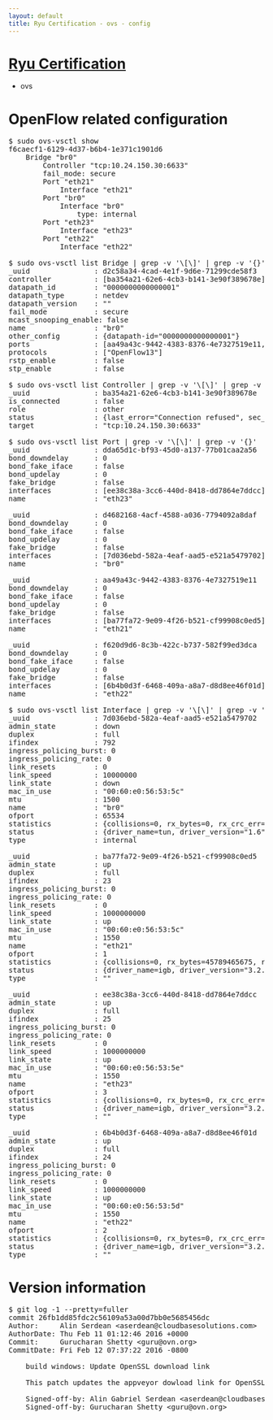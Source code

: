 ```yaml
---
layout: default
title: Ryu Certification - ovs - config
---
```

# [Ryu Certification](http://osrg.github.io/ryu/certification.html)
* ovs 

# OpenFlow related configuration
<pre>
$ sudo ovs-vsctl show
f6caecf1-6129-4d37-b6b4-1e371c1901d6
    Bridge "br0"
        Controller "tcp:10.24.150.30:6633"
        fail_mode: secure
        Port "eth21"
            Interface "eth21"
        Port "br0"
            Interface "br0"
                type: internal
        Port "eth23"
            Interface "eth23"
        Port "eth22"
            Interface "eth22"

$ sudo ovs-vsctl list Bridge | grep -v '\[\]' | grep -v '{}'
_uuid               : d2c58a34-4cad-4e1f-9d6e-71299cde58f3
controller          : [ba354a21-62e6-4cb3-b141-3e90f389678e]
datapath_id         : "0000000000000001"
datapath_type       : netdev
datapath_version    : "<built-in>"
fail_mode           : secure
mcast_snooping_enable: false
name                : "br0"
other_config        : {datapath-id="0000000000000001"}
ports               : [aa49a43c-9442-4383-8376-4e7327519e11, d4682168-4acf-4588-a036-7794092a8daf, dda65d1c-bf93-45d0-a137-77b01caa2a56, f620d9d6-8c3b-422c-b737-582f99ed3dca]
protocols           : ["OpenFlow13"]
rstp_enable         : false
stp_enable          : false

$ sudo ovs-vsctl list Controller | grep -v '\[\]' | grep -v '{}'
_uuid               : ba354a21-62e6-4cb3-b141-3e90f389678e
is_connected        : false
role                : other
status              : {last_error="Connection refused", sec_since_connect="667", sec_since_disconnect="5", state=BACKOFF}
target              : "tcp:10.24.150.30:6633"

$ sudo ovs-vsctl list Port | grep -v '\[\]' | grep -v '{}'
_uuid               : dda65d1c-bf93-45d0-a137-77b01caa2a56
bond_downdelay      : 0
bond_fake_iface     : false
bond_updelay        : 0
fake_bridge         : false
interfaces          : [ee38c38a-3cc6-440d-8418-dd7864e7ddcc]
name                : "eth23"

_uuid               : d4682168-4acf-4588-a036-7794092a8daf
bond_downdelay      : 0
bond_fake_iface     : false
bond_updelay        : 0
fake_bridge         : false
interfaces          : [7d036ebd-582a-4eaf-aad5-e521a5479702]
name                : "br0"

_uuid               : aa49a43c-9442-4383-8376-4e7327519e11
bond_downdelay      : 0
bond_fake_iface     : false
bond_updelay        : 0
fake_bridge         : false
interfaces          : [ba77fa72-9e09-4f26-b521-cf99908c0ed5]
name                : "eth21"

_uuid               : f620d9d6-8c3b-422c-b737-582f99ed3dca
bond_downdelay      : 0
bond_fake_iface     : false
bond_updelay        : 0
fake_bridge         : false
interfaces          : [6b4b0d3f-6468-409a-a8a7-d8d8ee46f01d]
name                : "eth22"

$ sudo ovs-vsctl list Interface | grep -v '\[\]' | grep -v '{}'
_uuid               : 7d036ebd-582a-4eaf-aad5-e521a5479702
admin_state         : down
duplex              : full
ifindex             : 792
ingress_policing_burst: 0
ingress_policing_rate: 0
link_resets         : 0
link_speed          : 10000000
link_state          : down
mac_in_use          : "00:60:e0:56:53:5c"
mtu                 : 1500
name                : "br0"
ofport              : 65534
statistics          : {collisions=0, rx_bytes=0, rx_crc_err=0, rx_dropped=0, rx_errors=0, rx_frame_err=0, rx_over_err=0, rx_packets=0, tx_bytes=0, tx_dropped=0, tx_errors=0, tx_packets=0}
status              : {driver_name=tun, driver_version="1.6", firmware_version="N/A"}
type                : internal

_uuid               : ba77fa72-9e09-4f26-b521-cf99908c0ed5
admin_state         : up
duplex              : full
ifindex             : 23
ingress_policing_burst: 0
ingress_policing_rate: 0
link_resets         : 0
link_speed          : 1000000000
link_state          : up
mac_in_use          : "00:60:e0:56:53:5c"
mtu                 : 1550
name                : "eth21"
ofport              : 1
statistics          : {collisions=0, rx_bytes=45789465675, rx_crc_err=0, rx_dropped=0, rx_errors=0, rx_frame_err=0, rx_over_err=0, rx_packets=30595106, tx_bytes=0, tx_dropped=0, tx_errors=0, tx_packets=0}
status              : {driver_name=igb, driver_version="3.2.10-k", firmware_version="2.10-9"}
type                : ""

_uuid               : ee38c38a-3cc6-440d-8418-dd7864e7ddcc
admin_state         : up
duplex              : full
ifindex             : 25
ingress_policing_burst: 0
ingress_policing_rate: 0
link_resets         : 0
link_speed          : 1000000000
link_state          : up
mac_in_use          : "00:60:e0:56:53:5e"
mtu                 : 1550
name                : "eth23"
ofport              : 3
statistics          : {collisions=0, rx_bytes=0, rx_crc_err=0, rx_dropped=0, rx_errors=0, rx_frame_err=0, rx_over_err=0, rx_packets=0, tx_bytes=9012502500, tx_dropped=0, tx_errors=0, tx_packets=6008335}
status              : {driver_name=igb, driver_version="3.2.10-k", firmware_version="2.10-9"}
type                : ""

_uuid               : 6b4b0d3f-6468-409a-a8a7-d8d8ee46f01d
admin_state         : up
duplex              : full
ifindex             : 24
ingress_policing_burst: 0
ingress_policing_rate: 0
link_resets         : 0
link_speed          : 1000000000
link_state          : up
mac_in_use          : "00:60:e0:56:53:5d"
mtu                 : 1550
name                : "eth22"
ofport              : 2
statistics          : {collisions=0, rx_bytes=0, rx_crc_err=0, rx_dropped=0, rx_errors=0, rx_frame_err=0, rx_over_err=0, rx_packets=0, tx_bytes=30804519929, tx_dropped=0, tx_errors=0, tx_packets=20567865}
status              : {driver_name=igb, driver_version="3.2.10-k", firmware_version="2.10-9"}
type                : ""
</pre>

# Version information
<pre>
$ git log -1 --pretty=fuller
commit 26fb1dd85fdc2c56109a53a00d7bb0e5685456dc
Author:     Alin Serdean &lt;aserdean@cloudbasesolutions.com&gt;
AuthorDate: Thu Feb 11 01:12:46 2016 +0000
Commit:     Gurucharan Shetty &lt;guru@ovn.org&gt;
CommitDate: Fri Feb 12 07:37:22 2016 -0800

    build windows: Update OpenSSL download link
    
    This patch updates the appveyor dowload link for OpenSSL prebuilt binaries.
    
    Signed-off-by: Alin Gabriel Serdean &lt;aserdean@cloudbasesolutions.com&gt;
    Signed-off-by: Gurucharan Shetty &lt;guru@ovn.org&gt;
</pre>

